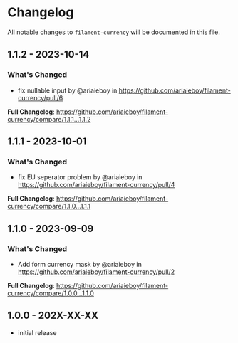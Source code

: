 # Changelog

All notable changes to `filament-currency` will be documented in this file.

## 1.1.2 - 2023-10-14

### What's Changed

- fix nullable input by @ariaieboy in https://github.com/ariaieboy/filament-currency/pull/6

**Full Changelog**: https://github.com/ariaieboy/filament-currency/compare/1.1.1...1.1.2

## 1.1.1 - 2023-10-01

### What's Changed

- fix EU seperator problem by @ariaieboy in https://github.com/ariaieboy/filament-currency/pull/4

**Full Changelog**: https://github.com/ariaieboy/filament-currency/compare/1.1.0...1.1.1

## 1.1.0 - 2023-09-09

### What's Changed

- Add form currency mask by @ariaieboy in https://github.com/ariaieboy/filament-currency/pull/2

**Full Changelog**: https://github.com/ariaieboy/filament-currency/compare/1.0.0...1.1.0

## 1.0.0 - 202X-XX-XX

- initial release
